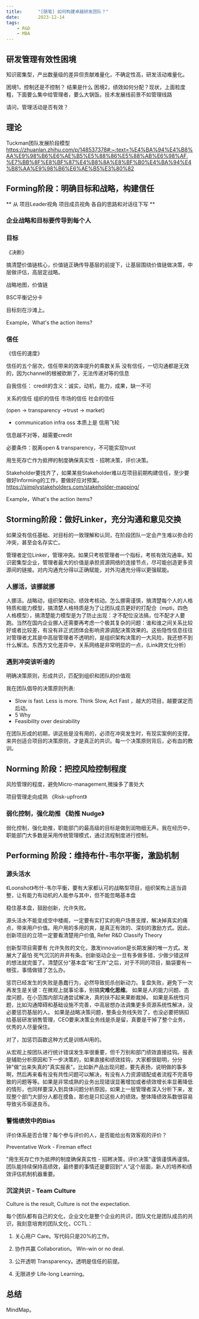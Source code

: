 ```yaml
---
title:      "[随笔] 如何构建卓越研发团队？"
date:       2023-12-14
tags:
    - R&D
    - MBA
---
```


## 研发管理有效性困境

知识密集型，产出数量级的差异但贡献难量化，不确定性高，研发活动难量化。

困境1，控制还是不控制？ 结果是什么
困境2，绩效如何分配？现状，上面粒度粗，下面要么集中给管理者，要么大锅饭。技术发展线前景不如管理线路

请问，管理活动是否有效？

## 理论

Tuckman团队发展阶段模型
https://zhuanlan.zhihu.com/p/148537378#:~:text=%E4%BA%94%E4%B8%AA%E9%98%B6%E6%AE%B5%E5%88%86%E5%88%AB%E6%98%AF,%E7%BB%8F%E8%BF%87%E4%B8%8A%E8%BF%B0%E4%BA%94%E4%B8%AA%E9%98%B6%E6%AE%B5%E3%80%82


## Forming阶段：明确目标和战略，构建信任

** 从 项目Leader视角 项目成员视角 各自的思路和对话往下写 **

### 企业战略和目标要传导到每个人

### 目标


《决断》

搞清楚价值链核心，价值链正确传导基层的前提下，让基层围绕价值链做决策，中层做评估，高层定战略。

战略地图，价值链

BSC平衡记分卡

目标刻在沙滩上。

Example，What's the action items?

### 信任

《信任的速度》

信任的五个层次，信任带来的效率提升的乘数关系
没有信任，一切沟通都是无效的，因为channel的根被砍断了，无法传递对等的信息

自我信任：
credit的含义：诚实，动机，能力，成果，缺一不可

关系的信任
组织的信任
市场的信任
社会的信任

(open -> transparency ->trust -> market)
* communication
infra oss 本质上是 信用飞轮

信息越不对等，越需要credit

必要条件：脱离open & transparency，不可能实现trust

用生死存亡作为抵押的制度确保真实性 - 招聘决策，评价决策。

Stakeholder要找齐了，如果某些Stakeholder难以在项目前期构建信任，至少要做好Informing的工作，要做好应对预案。
https://simplystakeholders.com/stakeholder-mapping/

Example，What's the action items?

## Storming阶段：做好Linker，充分沟通和意见交换

如果没有信任基础、对目标的一致理解和认同，在阶段团队一定会产生难以弥合的冲突，甚至会名存实亡。

管理者定位Linker，管理冲突。如果只考核管理者一个指标，考核有效沟通率。知识密集型企业，管理者最大的价值是承担资源网络的连接节点，尽可能创造更多资源间的链接。对内沟通充分得以正确赋能，对外沟通充分得以更强赋能。

### 人挪活，该挪就挪
人挪活。战略动，组织架构动，绩效考核动。怎么挪需谨慎，搞清楚每个人的人格特质和能力模型，搞清楚人格特质是为了让团队成员更好的打配合（mpti，四色人格模型），搞清楚能力模型是为了防止出现：才不配位没法搞，位不配才人要跑。当然在国内企业挪人还需要再考虑一个极其复杂的问题：谁和谁之间关系比较好或者比较差，有没有非正式团体会影响资源调配决策效果的。这些隐性信息往往对管理者尤其是中高层管理者不透明的，是组织架构决策的一大风险，我还想不到什么解法。东西方文化差异中，关系网络是非常明显的一点，(Link跨文化分析)

### 遇到冲突该听谁的

明确决策原则，形成共识，匹配到组织和团队的价值观

我在团队倡导的决策原则列表:
- Slow is fast. Less is more. Think Slow, Act Fast ，越大的项目，越要谋定而后动。
- 5 Why
- Feasibility over desirability

在团队形成的初期，讲这些是没有用的，必须在冲突发生时，有现实案例的支撑，来共创适合项目的决策原则，才是真正的共识。每一个决策原则背后，必有血的教训。

## Norming 阶段：把控风险控制程度

风险管理的程度，避免Micro-management,微操多了害处大

项目管理走向成熟
《Risk-upfront》

### 弱化控制，强化助推 《助推 Nudge》
弱化控制，强化助推，职能部门的最高级的目标是做到润物细无声。我在经历中，职能部门大多数是采用传统管理模式，通过流程制度进行控制。

## Performing 阶段：维持布什-韦尔平衡，激励机制

### 源头活水

《Loonshot》布什-韦尔平衡，要有大家都认可的战略型项目，组织架构上适当调整，让有能力有动机的人能参与其中，但不能忽略基本盘

稳住基本盘，鼓励创新，允许失败。

源头活水不能变成空中楼阁，一定要有实打实的用户场景支撑，解决掉真实的痛点，带来用户价值。用户用的多用的爽，是真正有效的、深刻的激励方式。因此，创新项目的立项一定要看清楚用户价值, Refer R&D Classify Theory

创新型项目需要有 允许失败的文化，激发innovation是长期发展的唯一方式。发展大了最怕 死气沉沉的井井有条。创新驱动企业一旦有多做多错，少做少错这样的想法就完蛋了。清楚区分“基本盘”和“王炸”之后，对于不同的项目，脑袋要有一根弦，事情做错了怎么办。

惩罚已经发生的失败是愚蠢行为，必然导致扼杀创新动力。复盘失败，避免下一次再发生是关键：在微观上就事论事，别搞**灾难化思维**。
如果是人的能力问题、态度问题，在小范围内部沟通尝试解决，真的扶不起来果断裁掉。
如果是系统性问题，比如沟通障碍和基础设施不完善，中高层想办法调集更多资源系统性解决，没必要惩罚基层的人。
如果是战略决策问题，整条业务线失败了，也没必要把锅扣给基层研发销售管理，CEO要来决策业务线是杀是留，真要是干掉了整个业务，优秀的人尽量保住。

对了，加惩罚函数这种方式是训练AI用的。

从宏观上按团队进行统计错误发生率很重要，但千万别和部门绩效直接挂钩。报表是辅助分析原因和下一步决策的，如果直接和绩效挂钩，大家都很聪明，分分钟"做"出来失真的"真实报表"。比如新产品出现问题，要先表扬，说明做的事多啊，然后再来看有没有共性问题可以解决，有没有人力资源错配或者流程不完善导致的问题等等。如果是非常成熟的业务出现错误显著增加或者绩效增长率显著降低的情形，也同样要深入到具体问题分析原因，如果上一层管理者深入分析下来，发现整个部门大部分人都在摸鱼，那也是只扣这些人的绩效。整体降绩效系数很容易导致劣币驱逐良币。

### 警惕绩效中的Bias

评价体系是否合理？每个参与评价的人，是否能给出有效客观的评价？

Preventative Work - Fireman effect

"用生死存亡作为抵押的制度确保真实性 - 招聘决策，评价决策"谨慎谨慎再谨慎。团队能持续保持高绩效，最终要的事情还是要回到“人”这个层面，新人的培养和绩效评估机制机器重要。

### 沉淀共识 - Team Culture

Culture is the result, Culture is not the expectation.

每个团队都有自己的文化，企业文化是整个企业的共识，团队文化是团队成员的共识，我刻意培育的团队文化，CCTL：

1. 关心用户 Care。写代码只是20%的工作。

2. 协作共赢 Collaboration。 Win-win or no deal.

3. 公开透明 Transparency。透明是信任的前提。

4. 无限进步 Life-long Learning。

## 总结

MindMap。